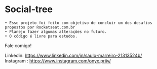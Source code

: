 # Social-tree
    • Esse projeto foi feito com objetivo de concluir um dos desafios propostos por Rocketseat.com.br
    • Planejo fazer algumas alterações no futuro.
    • O código é livre para estudos.

Fale comigo!

Linkedin: https://www.linkedin.com/in/saulo-marreiro-21313524b/ <br>
Instagram : https://www.instagram.com/onyx.priiv/
